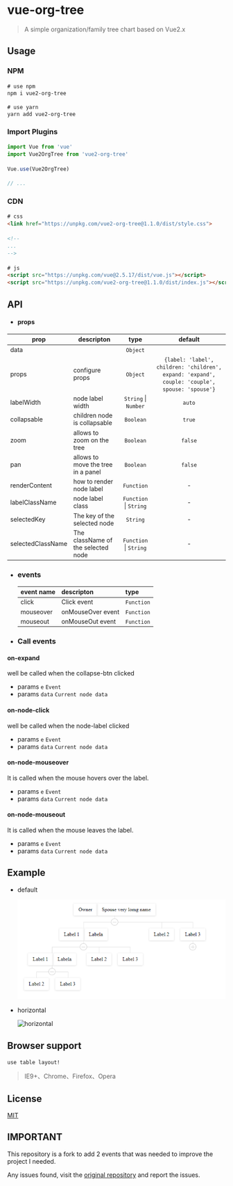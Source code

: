 # vue-org-tree

> A simple organization/family tree chart based on Vue2.x 

## Usage

### NPM

```
# use npm
npm i vue2-org-tree

# use yarn
yarn add vue2-org-tree
```
### Import Plugins

``` js
import Vue from 'vue'
import Vue2OrgTree from 'vue2-org-tree'

Vue.use(Vue2OrgTree)

// ...
```

### CDN

``` html
# css
<link href="https://unpkg.com/vue2-org-tree@1.1.0/dist/style.css">

<!--
...
-->

# js
<script src="https://unpkg.com/vue@2.5.17/dist/vue.js"></script>
<script src="https://unpkg.com/vue2-org-tree@1.1.0/dist/index.js"></script>
```


## API

  * #### props


  prop              | descripton                              | type                   | default
  ------------------|-----------------------------------------|:----------------------:|:---------------------------------------------------------:
  data              |                                         | `Object`               |
  props             |  configure props                        | `Object`               | `{label: 'label', children: 'children', expand: 'expand', couple: 'couple', spouse: 'spouse'}`
  labelWidth        |  node label width                       | `String` \| `Number`   | `auto`
  collapsable       |  children node is collapsable           | `Boolean`              | `true`
  zoom       |  allows to zoom on the tree           | `Boolean`              | `false`
  pan       |   allows  to move the tree in a panel          | `Boolean`              | `false`
  renderContent     |  how to render node label               | `Function`             |     -
  labelClassName    |  node label class                       | `Function` \| `String` |     -
  selectedKey       |  The key of the selected node           | `String`               |     -
  selectedClassName |  The className of the selected node     | `Function` \| `String` |     -



  * ### events
  
    event name        | descripton                              | type                   
    ------------------|-----------------------------------------|:----------------------
    click             |  Click event                            | `Function`            
    mouseover         |  onMouseOver event                      | `Function`            
    mouseout          |  onMouseOut event                       | `Function` 

  * ### Call events

#### on-expand
well be called when the collapse-btn clicked

- params `e` `Event`
- params `data` `Current node data`

#### on-node-click
well be called when the node-label clicked

- params `e` `Event`
- params `data` `Current node data`     

#### on-node-mouseover
It is called when the mouse hovers over the label.

- params `e` `Event`
- params `data` `Current node data`   

#### on-node-mouseout
It is called when the mouse leaves the label.

- params `e` `Event`
- params `data` `Current node data`

## Example

- default

  ![default](./images/fmlt-sample.png)

- horizontal

  ![horizontal](./images/horizontal.png)

## Browser support

    use table layout!

> IE9+、Chrome、Firefox、Opera

## License
[MIT](http://opensource.org/licenses/MIT)

## IMPORTANT
This repository is a fork to add 2 events that was needed to improve the project I needed.

Any issues found, visit the [original repository](https://github.com/hukaibaihu/vue-org-tree) and report the issues.
